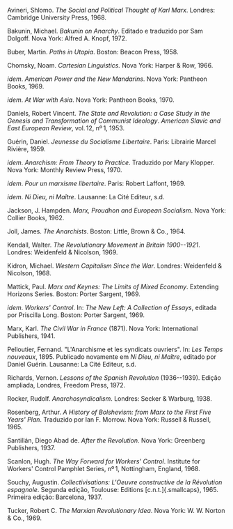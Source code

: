 

Avineri, Shlomo. *The Social and Political Thought of Karl Marx*.
Londres: Cambridge University Press, 1968.

Bakunin, Michael. *Bakunin on Anarchy*. Editado e traduzido por Sam
Dolgoff. Nova York: Alfred A. Knopf, 1972.

Buber, Martin. *Paths in Utopia*. Boston: Beacon Press, 1958.

Chomsky, Noam. *Cartesian Linguistics.* Nova York: Harper & Row, 1966.

<em>idem</em>. *American Power and the New Mandarins*. Nova York:
Pantheon Books, 1969.

<em>idem</em>. *At War with Asia*. Nova York: Pantheon Books, 1970.

Daniels, Robert Vincent. *The State and Revolution: a Case Study in the
Genesis and Transformation of Communist Ideology*. *American Slavic and
East European Review*, vol. 12, nº 1, 1953.

Guérin, Daniel. *Jeunesse du Socialisme Libertaire*. Paris: Librairie
Marcel Rivière, 1959.

<em>idem</em>. *Anarchism: From Theory to Practice*. Traduzido por
Mary Klopper. Nova York: Monthly Review Press, 1970.

<em>idem</em>. *Pour un marxisme libertaire*. Paris: Robert Laffont,
1969.

<em>idem</em>. *Ni Dieu, ni Maître*. Lausanne: La Cité Editeur, s.d.

Jackson, J. Hampden. *Marx, Proudhon and European Socialism*. Nova York:
Collier Books, 1962.

Joll, James. *The Anarchists*. Boston: Little, Brown & Co., 1964.

Kendall, Walter. *The Revolutionary Movement in Britain* *1900--1921*.
Londres: Weidenfeld & Nicolson, 1969.

Kidron, Michael. *Western Capitalism Since the War*. Londres: Weidenfeld
& Nicolson, 1968.

Mattick, Paul. *Marx and Keynes: The Limits of Mixed Economy*. Extending
Horizons Series. Boston: Porter Sargent, 1969.

<em>idem</em>. *Workers' Control*. In: *The New Left: A Collection
of Essays*, editada por Priscilla Long. Boston: Porter Sargent, 1969.

Marx, Karl. *The Civil War in France* (1871). Nova York: International
Publishers, 1941.

Pelloutier, Fernand. "L'Anarchisme et les syndicats ouvriers". In: *Les
Temps nouveaux*, 1895. Publicado novamente em *Ni Dieu, ni Maître*,
editado por Daniel Guérin. Lausanne: La Cité Editeur, s.d.

Richards, Vernon. *Lessons of the Spanish Revolution* (1936--1939).
Edição ampliada, Londres, Freedom Press, 1972.

Rocker, Rudolf. *Anarchosyndicalism*. Londres: Secker & Warburg, 1938.

Rosenberg, Arthur. *A History of Bolshevism: from Marx to the First Five
Years' Plan*. Traduzido por Ian F. Morrow. Nova York: Russell & Russell,
1965.

Santillán, Diego Abad de. *After the Revolution*. Nova York: Greenberg
Publishers, 1937.

Scanlon, Hugh. *The Way Forward for Workers' Control*. Institute for
Workers' Control Pamphlet Series, nº 1, Nottingham, England, 1968.

Souchy, Augustin. *Collectivisations: L'Oeuvre constructive de la
Révolution espagnole*. Segunda edição, Toulouse: Editions
[c.n.t.]{.smallcaps}, 1965. Primeira edição: Barcelona, 1937.

Tucker, Robert C. *The Marxian Revolutionary Idea*. Nova York: W. W.
Norton & Co., 1969.

